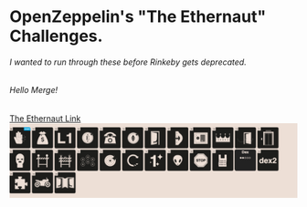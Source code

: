 # OpenZeppelin's "The Ethernaut" Challenges.

<h6> I wanted to run through these before Rinkeby gets deprecated. </h6>
<h6> Hello Merge! </h6>

<a href="https://ethernaut.openzeppelin.com/">The Ethernaut Link</a>
![alt text](https://github.com/rottaj/ethernaut/blob/main/images/Ethernaut.png?raw=true)

